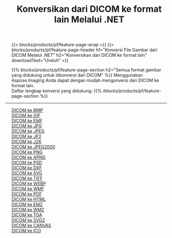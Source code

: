 ﻿---
title: Konversikan dari DICOM ke format lain Melalui .NET 
weight: 3920
url: /id/net/conversion/from/dicom 
lang: id
langdirlevel: 2
locales: zh-hans,ja,it,ru,de,es,fr,nl,id,lt,pl,pt,vi,tr,ko,zh-hant,ar,hi,th,sv,cs,uk,he
description: Menggunakan Aspose.Imaging Anda dapat dengan mudah mengonversi dari DICOM ke format lain
---

{{< blocks/products/pf/feature-page-wrap >}}
{{< blocks/products/pf/feature-page-header h1="Konversi File Gambar dari DICOM Melalui .NET" h2="Konversikan dari DICOM ke format lain" downloadText="Unduh" >}}


{{% blocks/products/pf/feature-page-section  h2="Semua format gambar yang didukung untuk dikonversi dari DICOM" %}}
Menggunakan Aspose.Imaging Anda dapat dengan mudah mengonversi dari DICOM ke format lain.
<br/>
Daftar lengkap konversi yang didukung:
{{% /blocks/products/pf/feature-page-section %}}
<div class="container-fluid productfamilypage bg-gray">
    <div class="convertypes bg-gray agp-content section">
        <div class="container">
		<hr style="margin-left:-20px;"/>
		<div class="row other-converters">
		    <div class='col-md-2 other-converter remove-lp remove-rp'><a href="/imaging/id/net/conversion/dicom-to-bmp" >DICOM ke BMP</a></div><div class='col-md-2 other-converter remove-lp remove-rp'><a href="/imaging/id/net/conversion/dicom-to-gif" >DICOM ke GIF</a></div><div class='col-md-2 other-converter remove-lp remove-rp'><a href="/imaging/id/net/conversion/dicom-to-emf" >DICOM ke EMF</a></div><div class='col-md-2 other-converter remove-lp remove-rp'><a href="/imaging/id/net/conversion/dicom-to-jpg" >DICOM ke JPG</a></div><div class='col-md-2 other-converter remove-lp remove-rp'><a href="/imaging/id/net/conversion/dicom-to-jpeg" >DICOM ke JPEG</a></div><div class='col-md-2 other-converter remove-lp remove-rp'><a href="/imaging/id/net/conversion/dicom-to-jp2" >DICOM ke JP2</a></div><div class='col-md-2 other-converter remove-lp remove-rp'><a href="/imaging/id/net/conversion/dicom-to-j2k" >DICOM ke J2K</a></div><div class='col-md-2 other-converter remove-lp remove-rp'><a href="/imaging/id/net/conversion/dicom-to-jpeg2000" >DICOM ke JPEG2000</a></div><div class='col-md-2 other-converter remove-lp remove-rp'><a href="/imaging/id/net/conversion/dicom-to-png" >DICOM ke PNG</a></div><div class='col-md-2 other-converter remove-lp remove-rp'><a href="/imaging/id/net/conversion/dicom-to-apng" >DICOM ke APNG</a></div><div class='col-md-2 other-converter remove-lp remove-rp'><a href="/imaging/id/net/conversion/dicom-to-psd" >DICOM ke PSD</a></div><div class='col-md-2 other-converter remove-lp remove-rp'><a href="/imaging/id/net/conversion/dicom-to-dxf" >DICOM ke DXF</a></div><div class='col-md-2 other-converter remove-lp remove-rp'><a href="/imaging/id/net/conversion/dicom-to-svg" >DICOM ke SVG</a></div><div class='col-md-2 other-converter remove-lp remove-rp'><a href="/imaging/id/net/conversion/dicom-to-tiff" >DICOM ke TIFF</a></div><div class='col-md-2 other-converter remove-lp remove-rp'><a href="/imaging/id/net/conversion/dicom-to-webp" >DICOM ke WEBP</a></div><div class='col-md-2 other-converter remove-lp remove-rp'><a href="/imaging/id/net/conversion/dicom-to-wmf" >DICOM ke WMF</a></div><div class='col-md-2 other-converter remove-lp remove-rp'><a href="/imaging/id/net/conversion/dicom-to-pdf" >DICOM ke PDF</a></div><div class='col-md-2 other-converter remove-lp remove-rp'><a href="/imaging/id/net/conversion/dicom-to-html" >DICOM ke HTML</a></div><div class='col-md-2 other-converter remove-lp remove-rp'><a href="/imaging/id/net/conversion/dicom-to-emz" >DICOM ke EMZ</a></div><div class='col-md-2 other-converter remove-lp remove-rp'><a href="/imaging/id/net/conversion/dicom-to-wmz" >DICOM ke WMZ</a></div><div class='col-md-2 other-converter remove-lp remove-rp'><a href="/imaging/id/net/conversion/dicom-to-tga" >DICOM ke TGA</a></div><div class='col-md-2 other-converter remove-lp remove-rp'><a href="/imaging/id/net/conversion/dicom-to-svgz" >DICOM ke SVGZ</a></div><div class='col-md-2 other-converter remove-lp remove-rp'><a href="/imaging/id/net/conversion/dicom-to-canvas" >DICOM ke CANVAS</a></div><div class='col-md-2 other-converter remove-lp remove-rp'><a href="/imaging/id/net/conversion/dicom-to-ico" >DICOM ke ICO</a></div>
                </div>
        </div>
    </div>
</div>
<br/>

